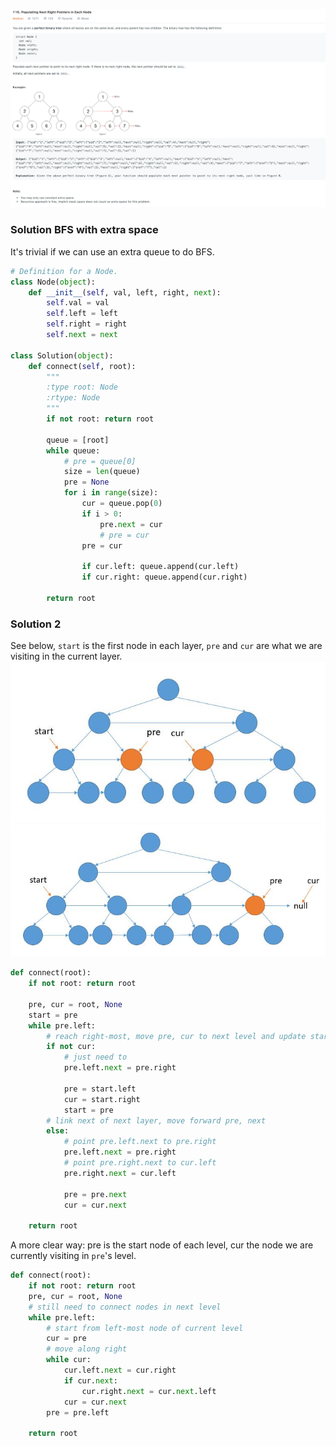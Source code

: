 ![](../images/116.png)
### Solution BFS with extra space
It's trivial if we can use an extra queue to do BFS.
```python
# Definition for a Node.
class Node(object):
    def __init__(self, val, left, right, next):
        self.val = val
        self.left = left
        self.right = right
        self.next = next

class Solution(object):
    def connect(self, root):
        """
        :type root: Node
        :rtype: Node
        """
        if not root: return root
        
        queue = [root]
        while queue:
            # pre = queue[0]
            size = len(queue)
            pre = None
            for i in range(size):
                cur = queue.pop(0)
                if i > 0:
                    pre.next = cur
                    # pre = cur
                pre = cur
                
                if cur.left: queue.append(cur.left)
                if cur.right: queue.append(cur.right)
        
        return root
```

### Solution 2
See below, `start` is the first node in each layer, `pre` and  `cur` are what we are visiting in the current layer.
![](../images/116_exp_1.jpg)
![](../images/116_exp_2.jpg)
```python
def connect(root):
    if not root: return root

    pre, cur = root, None
    start = pre
    while pre.left:
        # reach right-most, move pre, cur to next level and update start
        if not cur:
            # just need to 
            pre.left.next = pre.right

            pre = start.left
            cur = start.right
            start = pre
        # link next of next layer, move forward pre, next
        else:
            # point pre.left.next to pre.right
            pre.left.next = pre.right
            # point pre.right.next to cur.left
            pre.right.next = cur.left

            pre = pre.next
            cur = cur.next
    
    return root
```
A more clear way:
pre is the start node of each level, cur the node we are currently visiting in `pre`'s level.
```python
def connect(root):
    if not root: return root
    pre, cur = root, None
    # still need to connect nodes in next level
    while pre.left:
        # start from left-most node of current level
        cur = pre
        # move along right 
        while cur:
            cur.left.next = cur.right
            if cur.next:
                cur.right.next = cur.next.left
            cur = cur.next
        pre = pre.left
    
    return root
```